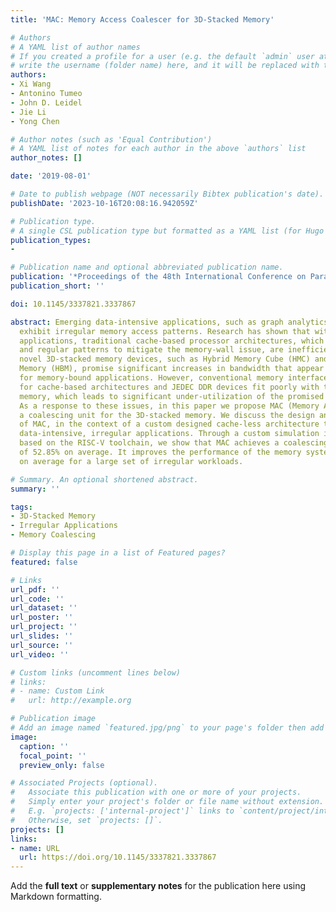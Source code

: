 ```yaml
---
title: 'MAC: Memory Access Coalescer for 3D-Stacked Memory'

# Authors
# A YAML list of author names
# If you created a profile for a user (e.g. the default `admin` user at `content/authors/admin/`), 
# write the username (folder name) here, and it will be replaced with their full name and linked to their profile.
authors:
- Xi Wang
- Antonino Tumeo
- John D. Leidel
- Jie Li
- Yong Chen

# Author notes (such as 'Equal Contribution')
# A YAML list of notes for each author in the above `authors` list
author_notes: []

date: '2019-08-01'

# Date to publish webpage (NOT necessarily Bibtex publication's date).
publishDate: '2023-10-16T20:08:16.942059Z'

# Publication type.
# A single CSL publication type but formatted as a YAML list (for Hugo requirements).
publication_types:
- 

# Publication name and optional abbreviated publication name.
publication: '*Proceedings of the 48th International Conference on Parallel Processing*'
publication_short: ''

doi: 10.1145/3337821.3337867

abstract: Emerging data-intensive applications, such as graph analytics and data mining,
  exhibit irregular memory access patterns. Research has shown that with these memory-bound
  applications, traditional cache-based processor architectures, which exploit locality
  and regular patterns to mitigate the memory-wall issue, are inefficient. Meantime,
  novel 3D-stacked memory devices, such as Hybrid Memory Cube (HMC) and High Bandwidth
  Memory (HBM), promise significant increases in bandwidth that appear extremely appealing
  for memory-bound applications. However, conventional memory interfaces designed
  for cache-based architectures and JEDEC DDR devices fit poorly with the 3D-stacked
  memory, which leads to significant under-utilization of the promised high bandwidth.
  As a response to these issues, in this paper we propose MAC (Memory Access Coalescer),
  a coalescing unit for the 3D-stacked memory. We discuss the design and implementation
  of MAC, in the context of a custom designed cache-less architecture targeted at
  data-intensive, irregular applications. Through a custom simulation infrastructure
  based on the RISC-V toolchain, we show that MAC achieves a coalescing efficiency
  of 52.85% on average. It improves the performance of the memory system by 60.73%
  on average for a large set of irregular workloads.

# Summary. An optional shortened abstract.
summary: ''

tags:
- 3D-Stacked Memory
- Irregular Applications
- Memory Coalescing

# Display this page in a list of Featured pages?
featured: false

# Links
url_pdf: ''
url_code: ''
url_dataset: ''
url_poster: ''
url_project: ''
url_slides: ''
url_source: ''
url_video: ''

# Custom links (uncomment lines below)
# links:
# - name: Custom Link
#   url: http://example.org

# Publication image
# Add an image named `featured.jpg/png` to your page's folder then add a caption below.
image:
  caption: ''
  focal_point: ''
  preview_only: false

# Associated Projects (optional).
#   Associate this publication with one or more of your projects.
#   Simply enter your project's folder or file name without extension.
#   E.g. `projects: ['internal-project']` links to `content/project/internal-project/index.md`.
#   Otherwise, set `projects: []`.
projects: []
links:
- name: URL
  url: https://doi.org/10.1145/3337821.3337867
---
```


Add the **full text** or **supplementary notes** for the publication here using Markdown formatting.
